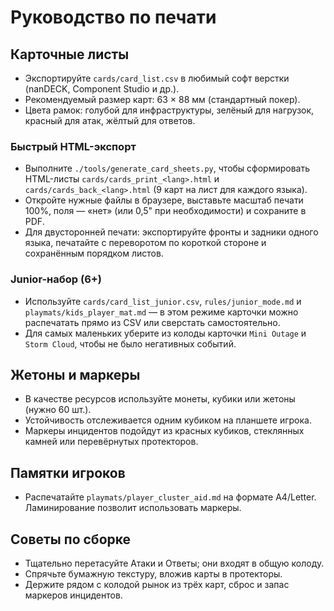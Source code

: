 # Руководство по печати

## Карточные листы
- Экспортируйте `cards/card_list.csv` в любимый софт верстки (nanDECK, Component Studio и др.).
- Рекомендуемый размер карт: 63 × 88 мм (стандартный покер).
- Цвета рамок: голубой для инфраструктуры, зелёный для нагрузок, красный для атак, жёлтый для ответов.

### Быстрый HTML-экспорт
- Выполните `./tools/generate_card_sheets.py`, чтобы сформировать HTML-листы `cards/cards_print_<lang>.html` и `cards/cards_back_<lang>.html` (9 карт на лист для каждого языка).
- Откройте нужные файлы в браузере, выставьте масштаб печати 100%, поля — «нет» (или 0,5" при необходимости) и сохраните в PDF.
- Для двусторонней печати: экспортируйте фронты и задники одного языка, печатайте с переворотом по короткой стороне и сохранённым порядком листов.

### Junior-набор (6+)
- Используйте `cards/card_list_junior.csv`, `rules/junior_mode.md` и `playmats/kids_player_mat.md` — в этом режиме карточки можно распечатать прямо из CSV или сверстать самостоятельно.
- Для самых маленьких уберите из колоды карточки `Mini Outage` и `Storm Cloud`, чтобы не было негативных событий.

## Жетоны и маркеры
- В качестве ресурсов используйте монеты, кубики или жетоны (нужно 60 шт.).
- Устойчивость отслеживается одним кубиком на планшете игрока.
- Маркеры инцидентов подойдут из красных кубиков, стеклянных камней или перевёрнутых протекторов.

## Памятки игроков
- Распечатайте `playmats/player_cluster_aid.md` на формате A4/Letter. Ламинирование позволит использовать маркеры.

## Советы по сборке
- Тщательно перетасуйте Атаки и Ответы; они входят в общую колоду.
- Спрячьте бумажную текстуру, вложив карты в протекторы.
- Держите рядом с колодой рынок из трёх карт, сброс и запас маркеров инцидентов.
